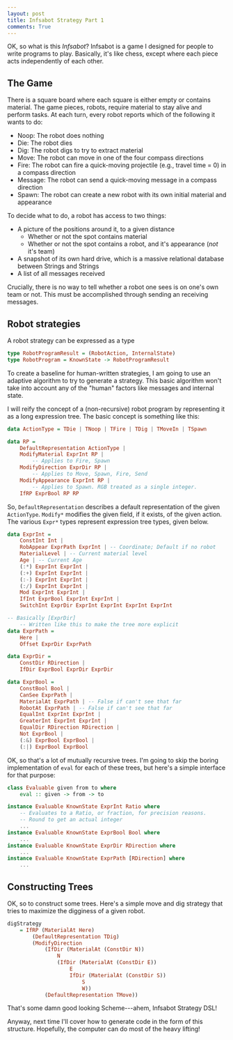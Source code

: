 ```yaml
---
layout: post
title: Infsabot Strategy Part 1
comments: True
---
```


OK, so what is this _Infsabot_? Infsabot is a game I designed for people to write programs to play. Basically, it's like chess, except where each piece acts independently of each other.

## The Game

There is a square board where each square is either empty or contains material. The game pieces, robots, require material to stay alive and perform tasks. At each turn, every robot reports which of the following it wants to do:

 - Noop: The robot does nothing
 - Die: The robot dies
 - Dig: The robot digs to try to extract material
 - Move: The robot can move in one of the four compass directions
 - Fire: The robot can fire a quick-moving projectile (e.g., travel time = 0) in a compass direction
 - Message: The robot can send a quick-moving message in a compass direction
 - Spawn: The robot can create a new robot with its own initial material and appearance

To decide what to do, a robot has access to two things:

 - A picture of the positions around it, to a given distance
    - Whether or not the spot contains material
    - Whether or not the spot contains a robot, and it's appearance (_not_ it's team)
 - A snapshot of its own hard drive, which is a massive relational database between Strings and Strings
 - A list of all messages received

Crucially, there is no way to tell whether a robot one sees is on one's own team or not. This must be accomplished through sending an receiving messages.

## Robot strategies

A robot strategy can be expressed as a type

```haskell
type RobotProgramResult = (RobotAction, InternalState)
type RobotProgram = KnownState -> RobotProgramResult
```

To create a baseline for human-written strategies, I am going to use an adaptive algorithm to try to generate a strategy. This basic algorithm won't take into account any of the "human" factors like messages and internal state.

I will reify the concept of a (non-recursive) robot program by representing it as a long expression tree. The basic concept is something like this:

```haskell
data ActionType = TDie | TNoop | TFire | TDig | TMoveIn | TSpawn

data RP =
    DefaultRepresentation ActionType |
    ModifyMaterial ExprInt RP |
        -- Applies to Fire, Spawn
    ModifyDirection ExprDir RP |
        -- Applies to Move, Spawn, Fire, Send
    ModifyAppearance ExprInt RP |
        -- Applies to Spawn. RGB treated as a single integer.
    IfRP ExprBool RP RP
```

So, `DefaultRepresentation` describes a default representation of the given `ActionType`. `Modify*` modifies the given field, if it exists, of the given action. The various `Expr*` types represent expression tree types, given below.

```haskell
data ExprInt =
    ConstInt Int |
    RobAppear ExprPath ExprInt | -- Coordinate; Default if no robot
    MaterialLevel | -- Current material level
    Age | -- Current Age
    (:*) ExprInt ExprInt |
    (:+) ExprInt ExprInt |
    (:-) ExprInt ExprInt |
    (:/) ExprInt ExprInt |
    Mod ExprInt ExprInt |
    IfInt ExprBool ExprInt ExprInt |
    SwitchInt ExprDir ExprInt ExprInt ExprInt ExprInt

-- Basically [ExprDir]
    -- Written like this to make the tree more explicit
data ExprPath =
    Here |
    Offset ExprDir ExprPath

data ExprDir =
    ConstDir RDirection |
    IfDir ExprBool ExprDir ExprDir

data ExprBool =
    ConstBool Bool |
    CanSee ExprPath |
    MaterialAt ExprPath | -- False if can't see that far
    RobotAt ExprPath | -- False if can't see that far
    EqualInt ExprInt ExprInt |
    GreaterInt ExprInt ExprInt |
    EqualDir RDirection RDirection |
    Not ExprBool |
    (:&) ExprBool ExprBool |
    (:|) ExprBool ExprBool
```

OK, so that's a lot of mutually recursive trees. I'm going to skip the boring implementation of `eval` for each of these trees, but here's a simple interface for that purpose:

```haskell
class Evaluable given from to where
    eval :: given -> from -> to

instance Evaluable KnownState ExprInt Ratio where
    -- Evaluates to a Ratio, or fraction, for precision reasons.
    -- Round to get an actual integer
    ...
instance Evaluable KnownState ExprBool Bool where
    ...
instance Evaluable KnownState ExprDir RDirection where
    ...
instance Evaluable KnownState ExprPath [RDirection] where
    ...
```

## Constructing Trees

OK, so to construct some trees. Here's a simple move and dig strategy that tries to maximize the digginess of a given robot.

```haskell
digStrategy
    = IfRP (MaterialAt Here)
        (DefaultRepresentation TDig)
        (ModifyDirection
            (IfDir (MaterialAt (ConstDir N))
                N
                (IfDir (MaterialAt (ConstDir E))
                    E
                    IfDir (MaterialAt (ConstDir S))
                        S
                        W))
            (DefaultRepresentation TMove))
```

That's some damn good looking Scheme---ahem, Infsabot Strategy DSL!

Anyway, next time I'll cover how to generate code in the form of this structure. Hopefully, the computer can do most of the heavy lifting!
